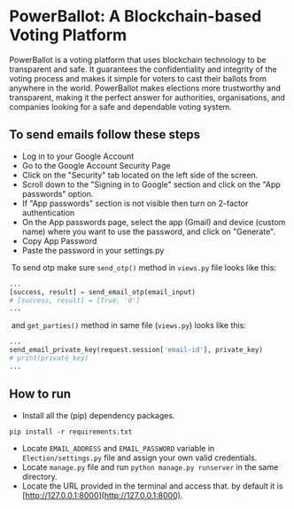 # PowerBallot: A Blockchain-based Voting Platform

PowerBallot is a voting platform that uses blockchain technology to be transparent and safe. It guarantees the confidentiality and integrity of the voting process and makes it simple for voters to cast their ballots from anywhere in the world. PowerBallot makes elections more trustworthy and transparent, making it the perfect answer for authorities, organisations, and companies looking for a safe and dependable voting system.

## To send emails follow these steps

- Log in to your Google Account
- Go to the Google Account Security Page
- Click on the "Security" tab located on the left side of the screen.
- Scroll down to the "Signing in to Google" section and click on the "App passwords" option.
- If "App passwords" section is not visible then turn on 2-factor authentication
- On the App passwords page, select the app (Gmail) and device (custom name) where you want to use the password, and click on "Generate".
- Copy App Password
- Paste the password in your settings.py


​		To send otp make sure `send_otp()` method in `views.py` file looks like this:

```python
...
[success, result] = send_email_otp(email_input)
# [success, result] = [True, '0']
...
```

​		and `get_parties()` method in same file (`views.py`) looks like this:

```python
...
send_email_private_key(request.session['email-id'], private_key)
# print(private_key)
...
```


## How to run

- Install all the (pip) dependency packages.
```
pip install -r requirements.txt
```
- Locate `EMAIL_ADDRESS` and `EMAIL_PASSWORD` variable in `Election/settings.py` file and assign your own valid credentials.
- Locate `manage.py` file and run `python manage.py runserver` in the same directory.
- Locate the URL provided in the terminal and access that. by default it is [http://127.0.0.1:8000](http://127.0.0.1:8000).